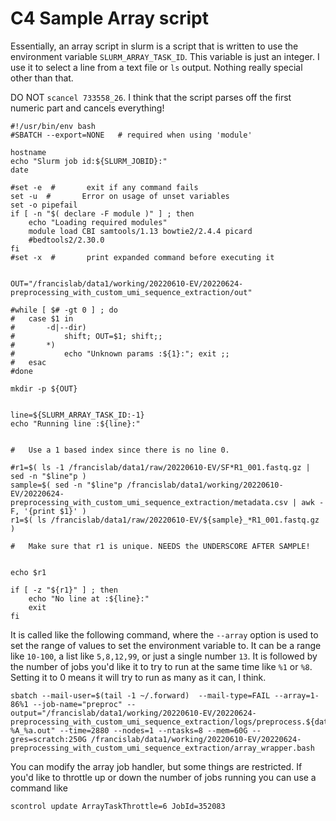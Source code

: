 

#	C4 Sample Array script


Essentially, an array script in slurm is a script that is written to use the environment variable `SLURM_ARRAY_TASK_ID`.
This variable is just an integer.
I use it to select a line from a text file or `ls` output.
Nothing really special other than that.



DO NOT `scancel 733558_26`.
I think that the script parses off the first numeric part and cancels everything!





```
#!/usr/bin/env bash
#SBATCH --export=NONE   # required when using 'module'

hostname
echo "Slurm job id:${SLURM_JOBID}:"
date

#set -e  #       exit if any command fails
set -u  #       Error on usage of unset variables
set -o pipefail
if [ -n "$( declare -F module )" ] ; then
	echo "Loading required modules"
	module load CBI samtools/1.13 bowtie2/2.4.4 picard
	#bedtools2/2.30.0
fi
#set -x  #       print expanded command before executing it


OUT="/francislab/data1/working/20220610-EV/20220624-preprocessing_with_custom_umi_sequence_extraction/out"

#while [ $# -gt 0 ] ; do
#	case $1 in
#		-d|--dir)
#			shift; OUT=$1; shift;;
#		*)
#			echo "Unknown params :${1}:"; exit ;;
#	esac
#done

mkdir -p ${OUT}


line=${SLURM_ARRAY_TASK_ID:-1}
echo "Running line :${line}:"


#	Use a 1 based index since there is no line 0.

#r1=$( ls -1 /francislab/data1/raw/20220610-EV/SF*R1_001.fastq.gz | sed -n "$line"p )
sample=$( sed -n "$line"p /francislab/data1/working/20220610-EV/20220624-preprocessing_with_custom_umi_sequence_extraction/metadata.csv | awk -F, '{print $1}' )
r1=$( ls /francislab/data1/raw/20220610-EV/${sample}_*R1_001.fastq.gz )

#	Make sure that r1 is unique. NEEDS the UNDERSCORE AFTER SAMPLE!


echo $r1

if [ -z "${r1}" ] ; then
	echo "No line at :${line}:"
	exit
fi
```




It is called like the following command, where the `--array` option is used to set the range of values to set the environment variable to.
It can be a range like `10-100`, a list like `5,8,12,99`, or just a single number `13`. 
It is followed by the number of jobs you'd like it to try to run at the same time like `%1` or `%8`.
Setting it to 0 means it will try to run as many as it can, I think.


```
sbatch --mail-user=$(tail -1 ~/.forward)  --mail-type=FAIL --array=1-86%1 --job-name="preproc" --output="/francislab/data1/working/20220610-EV/20220624-preprocessing_with_custom_umi_sequence_extraction/logs/preprocess.${date}-%A_%a.out" --time=2880 --nodes=1 --ntasks=8 --mem=60G --gres=scratch:250G /francislab/data1/working/20220610-EV/20220624-preprocessing_with_custom_umi_sequence_extraction/array_wrapper.bash
```


You can modify the array job handler, but some things are restricted.
If you'd like to throttle up or down the number of jobs running you can use a command like 

```
scontrol update ArrayTaskThrottle=6 JobId=352083
```



